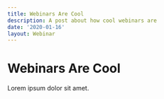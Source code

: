 ```yaml
---
title: Webinars Are Cool
description: A post about how cool webinars are
date: '2020-01-16'
layout: Webinar
---
```


# Webinars Are Cool

Lorem ipsum dolor sit amet.